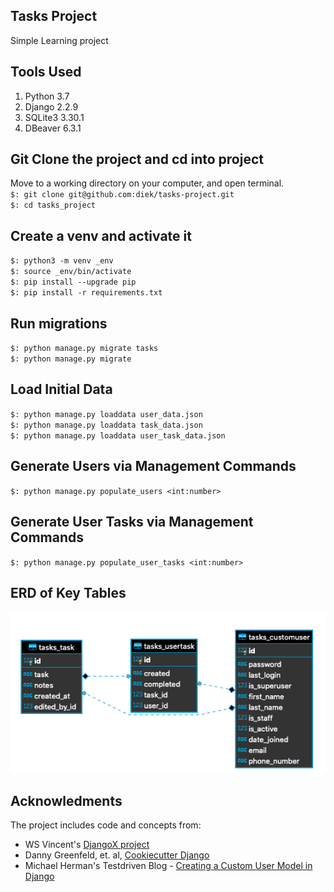 ## Tasks Project  
Simple Learning project

## Tools Used
1. Python 3.7
2. Django 2.2.9
3. SQLite3 3.30.1
4. DBeaver 6.3.1

## Git Clone the project and cd into project 
Move to a working directory on your computer, and open terminal.   
`$: git clone git@github.com:diek/tasks-project.git`  
`$: cd tasks_project`  

## Create a venv and activate it  
`$: python3 -m venv _env`  
`$: source _env/bin/activate`  
`$: pip install --upgrade pip`  
`$: pip install -r requirements.txt`  

## Run migrations  
`$: python manage.py migrate tasks`  
`$: python manage.py migrate`  

## Load Initial Data  
`$: python manage.py loaddata user_data.json`  
`$: python manage.py loaddata task_data.json`    
`$: python manage.py loaddata user_task_data.json` 

## Generate Users via Management Commands
`$: python manage.py populate_users <int:number>`

## Generate User Tasks via Management Commands
`$: python manage.py populate_user_tasks <int:number>`

## ERD of Key Tables

![ERD of Key Tables](./docs/tasks_primary_tables_ERD.png)

## Acknowledments
The project includes code and concepts from:
- WS Vincent's [DjangoX project](https://github.com/wsvincent/djangox)
- Danny Greenfeld, et. al, [Cookiecutter Django](https://github.com/pydanny/cookiecutter-django)
- Michael Herman's Testdriven Blog - [Creating a Custom User Model in Django](https://testdriven.io/blog/django-custom-user-model/)
